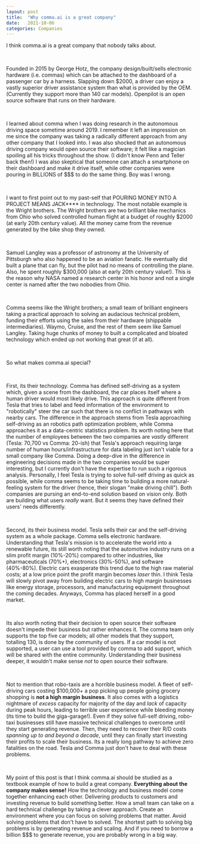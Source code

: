 ```yaml
---
layout: post
title:  "Why comma.ai is a great company"
date:   2021-10-06
categories: Companies
---
```


I think comma.ai is a great company that nobody talks about. 

&nbsp;

Founded in 2015 by George Hotz, the company design/built/sells electronic hardware (i.e. commas) which can be attached to the dashboard of a passenger car by a harness. Slapping down $2000, a driver can enjoy a vastly superior driver assistance system than what is provided by the OEM. (Currently they support more than 140 car models). Openpilot is an open source software that runs on their hardware. 

&nbsp;

I learned about comma when I was doing research in the autonomous driving space sometime around 2019. I remember it left an impression on me since the company was taking a radically different approach from any other company that I looked into. I was also shocked that an autonomous driving company would open source their software; it felt like a magician spoiling all his tricks throughout the show. (I didn't know Penn and Teller back then!) I was also skeptical that someone can attach a smartphone on their dashboard and make it drive itself, while other companies were pouring in BILLIONS of $$$ to do the same thing. Boy was I wrong. 

&nbsp;

I want to first point out to my past-self that POURING MONEY INTO A PROJECT MEANS JACK**** in technology. The most notable example is the Wright brothers. The Wright brothers are two brilliant bike mechanics from Ohio who solved controlled human flight at a budget of roughly $2000 (at early 20th century value). All the money came from the revenue generated by the bike shop they owned. 

&nbsp;

Samuel Langley was a professor of astronomy at the University of Pittsburgh who also happened to be an aviation fanatic. He eventually did built a plane that can fly, but the pilot had no means of controlling the plane. Also, he spent roughly $300,000 (also at early 20th century value!). This is the reason why NASA named a research center in his honor and not a single center is named after the two nobodies from Ohio. 

&nbsp;

Comma seems like the Wright brothers; a small team of brilliant engineers taking a practical approach to solving an audacious technical problem, funding their efforts using the sales from their hardware (shippable intermediaries). Waymo, Cruise, and the rest of them seem like Samuel Langley. Taking huge chunks of money to built a complicated and bloated technology which ended up not working that great (if at all). 

&nbsp;

So what makes comma.ai special? 

&nbsp;

First, its their technology. Comma has defined self-driving as a system which, given a scene from the dashboard, the car places itself where a human driver would most likely drive. This approach is quite different from Tesla that tries to label and feed information of the environment to "robotically" steer the car such that there is no conflict in pathways with nearby cars. The difference in the approach stems from Tesla approaching self-driving as an robotics path optimization problem, while Comma approaches it as a data-centric statistics problem. Its worth noting here that the number of employees between the two companies are *vastly* different (Tesla: 70,700 vs Comma: 20-ish) that Tesla's approach requiring large number of human hours/infrastructure for data labeling just isn't viable for a small company like Comma. Doing a deep-dive in the difference in engineering decisions made in the two companies would be super interesting, but I currently don't have the expertise to run such a rigorous analysis. Personally, I feel Tesla is trying to solve full-self driving as quick as possible, while comma seems to be taking time to building a more natural-feeling system for the driver (hence, their slogan "make driving chill"). Both companies are pursing an end-to-end solution based on vision only. Both are building what users *really* want. But it seems they have defined their users' needs differently. 

&nbsp;

Second, its their business model. Tesla sells their car and the self-driving system as a whole package. Comma sells electronic hardware. Understanding that Tesla's mission is to accelerate the world into a renewable future, its still worth noting that the automotive industry runs on a slim profit margin (10%-20%) compared to other industries, like pharmaceuticals (70%+), electronics (30%-50%), and software (40%-80%). Electric cars exasperate this trend due to the high raw material costs; at a low price point the profit margin becomes *laser* thin. I think Tesla will slowly pivot away from building electric cars to high margin businesses like energy storage, processors, and manufacturing equipment throughout the coming decades. Anyways, Comma has placed herself in a good market. 

&nbsp;

Its also worth noting that their decision to open source their software doesn't impede their business but rather enhances it. The comma team only supports the top five car models; all other models that they support, totalling 130, is done by the community of users. If a car model is not supported, a user can use a tool provided by comma to add support, which will be shared with the entire community. Understanding their business deeper, it wouldn't make sense *not* to open source their software. 

&nbsp;

Not to mention that robo-taxis are a horrible business model. A fleet of self-driving cars costing $100,000+ a pop picking up people going grocery shopping is **not a high margin business**. It also comes with a logistics nightmare of *excess* capacity for majority of the day and *lack* of capacity during peak hours, leading to terrible user experience while bleeding money (its time to build the giga-garage!).  Even if they solve full-self driving, robo-taxi businesses still have massive technical challenges to overcome until they start generating revenue. Then, they need to recover their R/D costs *spanning up to and beyond a decade*, until they can finally start investing their profits to scale their business. Its a really long pathway to achieve zero fatalities on the road. Tesla and Comma just don't have to deal with these problems.

&nbsp;

My point of this post is that I think comma.ai should be studied as a textbook example of how to build a great company. **Everything about the company makes sense!** How the technology and business model come together enhancing each other. Delivering products to customers and investing revenue to build something better. How a small team can take on a hard technical challenge by taking a clever approach. Create an environment where you can focus on solving problems that matter. Avoid solving problems that don't have to solved. The shortest path to solving big problems is by generating revenue and scaling. And if you need to borrow a billion $$$ to generate revenue, you are probably wrong in a big way. 